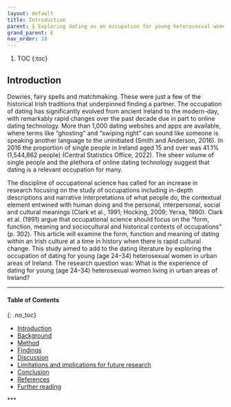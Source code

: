 ```yaml
---
layout: default
title: Introduction
parent: § Exploring dating as an occupation for young heterosexual women in Ireland
grand_parent: E
nav_order: 10 
---
```

<style>
.dont-break-out {
  /* These are technically the same, but use both */
  overflow-wrap: break-word;
  word-wrap: break-word;

     -ms-word-break: break-all;
  /* This is the dangerous one in WebKit, as it breaks things wherever */
  word-break: break-all;
  /* Instead use this non-standard one: */
  word-break: break-word;
}

.youtube-container {
    position: relative;
    width: 100%;
    height: 0;
    padding-bottom: 56.25%;
}
.youtube-video {
    position: absolute;
    top: 0;
    left: 0;
    width: 100%;
    height: 100%;
}

</style>

<div class="dont-break-out" markdown="1">

1. TOC
{:toc}

## Introduction
Dowries, fairy spells and matchmaking. These were just a few of the historical Irish traditions that underpinned finding a partner. The occupation of dating has significantly evolved from ancient Ireland to the modern-day, with remarkably rapid changes over the past decade due in part to online dating technology. More than 1,000 dating websites and apps are available, where terms like “ghosting” and “swiping right” can sound like someone is speaking another language to the uninitiated (Smith and Anderson, 2016). In 2016 the proportion of single people in Ireland aged 15 and over was 41.1% (1,544,862 people) (Central Statistics Office, 2022). The sheer volume of single people and the plethora of online dating technology suggest that dating is a relevant occupation for many.

The discipline of occupational science has called for an increase in research focusing on the study of occupations including in-depth descriptions and narrative interpretations of what people do, the contextual element entwined with human doing and the personal, interpersonal, social and cultural meanings (Clark et al., 1991; Hocking, 2009; Yerxa, 1990). Clark et al. (1991) argue that occupational science should focus on the “form, function, meaning and sociocultural and historical contexts of occupations” (p. 302). This article will examine the form, function and meaning of dating within an Irish culture at a time in history when there is rapid cultural change. This study aimed to add to the dating literature by exploring the occupation of dating for young (age 24–34) heterosexual women in urban areas of Ireland. The research question was: What is the experience of dating for young (age 24–34) heterosexual women living in urban areas of Ireland?

***

#### Table of Contents
{: .no_toc}

<ul><li> <a href="/docs/E/Exploring-dating-as-an-occupation-for-young-heterosexual-women-in-Ireland-1/">
Introduction</a></li><li> <a href="/docs/E/Exploring-dating-as-an-occupation-for-young-heterosexual-women-in-Ireland-2/">
Background</a></li><li> <a href="/docs/E/Exploring-dating-as-an-occupation-for-young-heterosexual-women-in-Ireland-3/">
Method</a></li><li> <a href="/docs/E/Exploring-dating-as-an-occupation-for-young-heterosexual-women-in-Ireland-4/">
Findings</a></li><li> <a href="/docs/E/Exploring-dating-as-an-occupation-for-young-heterosexual-women-in-Ireland-5/">
Discussion</a></li><li> <a href="/docs/E/Exploring-dating-as-an-occupation-for-young-heterosexual-women-in-Ireland-6/">
Limitations and implications for future research</a></li><li> <a href="/docs/E/Exploring-dating-as-an-occupation-for-young-heterosexual-women-in-Ireland-7/">
Conclusion</a></li><li> <a href="/docs/E/Exploring-dating-as-an-occupation-for-young-heterosexual-women-in-Ireland-8/">
References</a></li><li> <a href="/docs/E/Exploring-dating-as-an-occupation-for-young-heterosexual-women-in-Ireland-9/">
Further reading</a></li></ul>
***

</div>
